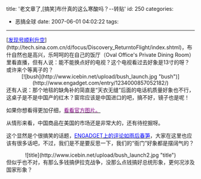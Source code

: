 title: '老文章了,[搞笑]布什真的这么寒酸吗？--转贴'
id: 250
categories:
  - 恶搞全球
date: 2007-06-01 04:02:22
tags:
---

<div id="msgcns!9697D6160EFEBC17!1083" class="bvMsg"><div>[<u><font color="#0000ff">发现号顺利升空</font></u>](http://tech.sina.com.cn/d/focus/Discovery_ReturntoFlight/index.shtml)，布什自然也是高兴，乐呵呵的在自己的饭厅（Oval Office's Private Dining Room）里看直播，但有人说：能不能换点好的电视？这个电视看过去好象是13寸的呀？或许来个等离子的？

<div style="text-align:center;">[![bush](http://www.icebin.net/upload/bush_launch.jpg "bush")](http://www.engadget.com/entry/1234000857052182/)</div>
还有人说：那个地毯的缺角补的简直是“天衣无缝”后面的电话机质量好象也不行，这桌子是不是中国产的红木？窗帘应该是中国进口的吧，搞不好，镜子也是呢！

如果你想看得更加仔细，[<u><font color="#800080">看看官方图片。</font></u>](http://www.nasa.gov/images/content/123587main_bush_launch_full.jpg)

从情形来看，中国商品在美国的市场还是非常大的，还有待挖掘呀。

这个显然是个很搞笑的话题，[<u><font color="#0000ff">ENGADGET上的评论如雨后春笋</font></u>](http://www.engadget.com/entry/1234000857052182/)，大家在这里也应该有很多话吧，不过，我们是不是要反思一下，我们的“衙门”好象都是摆阔气的？

<div style="text-align:center;">![title](http://www.icebin.net/upload/bush_launch2.jpg "title")</div>
但似乎也不对，有那么多钱搞伊拉克战争，没那么点钱搞好总统形象，更何况涉及国家形象？
</div></div>